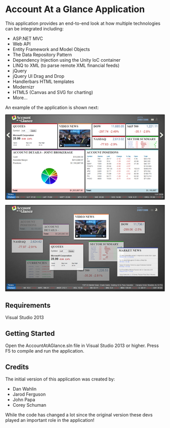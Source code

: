 ﻿Account At a Glance Application
===============

This application provides an end-to-end look at how multiple technologies can be integrated including:

* ASP.NET MVC
* Web API
* Entity Framework and Model Objects
* The Data Repository Pattern
* Dependency Injection using the Unity IoC container
* LINQ to XML (to parse remote XML financial feeds)
* jQuery
* jQuery UI Drag and Drop
* Handlerbars HTML templates
* Modernizr
* HTML5 (Canvas and SVG for charting)
* More...

An example of the application is shown next:

![Account at a Glance Application](AccountAtAGlance/Content/Images/readmeImages/GridView.png)

![Account at a Glance Application](AccountAtAGlance/Content/Images/readmeImages/QuickGlanceView.png)

## Requirements

Visual Studio 2013

## Getting Started

Open the AccountAtAGlance.sln file in Visual Studio 2013 or higher. Press F5 to compile and run the application.

## Credits

The initial version of this application was created by:

* Dan Wahlin
* Jarod Ferguson
* John Papa
* Corey Schuman

While the code has changed a lot since the original version these devs played an important role in the application!
